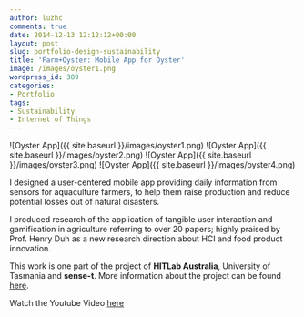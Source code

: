 ```yaml
---
author: luzhc
comments: true
date: 2014-12-13 12:12:12+00:00
layout: post
slug: portfolio-design-sustainability
title: 'Farm+Oyster: Mobile App for Oyster'
image: /images/oyster1.png
wordpress_id: 389
categories:
- Portfolio
tags:
- Sustainability
- Internet of Things
---
```

![Oyster App]({{ site.baseurl }}/images/oyster1.png)
![Oyster App]({{ site.baseurl }}/images/oyster2.png)
![Oyster App]({{ site.baseurl }}/images/oyster3.png)
![Oyster App]({{ site.baseurl }}/images/oyster4.png)
<p>I designed a user-centered mobile app providing daily information from sensors for aquaculture farmers, to help them raise production and reduce potential losses out of natural disasters.</p>
<p>I produced research of the application of tangible user interaction and gamification in agriculture referring to over 20 papers; highly praised by Prof. Henry Duh as a new research direction about HCI and food product innovation.</p>
<p>This work is one part of the project of <strong>HITLab Australia</strong>, University of Tasmania and <strong>sense-t</strong>. More information about the project can be found <a href="http://www.sense-t.org.au/projects/aquaculture" target="_blank">here</a>.</p>
<p>Watch the Youtube Video <a href="https://www.youtube.com/watch?v=KASphYtTEe4">here</a></p>
